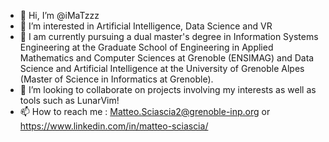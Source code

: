 - 👋 Hi, I’m @iMaTzzz
- 👀 I’m interested in Artificial Intelligence, Data Science and VR
- 🌱 I am currently pursuing a dual master's degree in Information Systems Engineering at the Graduate School of Engineering in Applied Mathematics and Computer Sciences at Grenoble (ENSIMAG) and Data Science and Artificial Intelligence at the University of Grenoble Alpes (Master of Science in Informatics at Grenoble).
- 💞️ I’m looking to collaborate on projects involving my interests as well as tools such as LunarVim!
- 📫 How to reach me : Matteo.Sciascia2@grenoble-inp.org or https://www.linkedin.com/in/matteo-sciascia/

<!---
iMaTzzz/iMaTzzz is a ✨ special ✨ repository because its `README.md` (this file) appears on your GitHub profile.
You can click the Preview link to take a look at your changes.
--->
